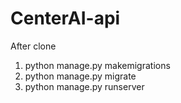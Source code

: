 # CenterAI-api

After clone

1. python manage.py makemigrations
2. python manage.py migrate
3. python manage.py runserver


